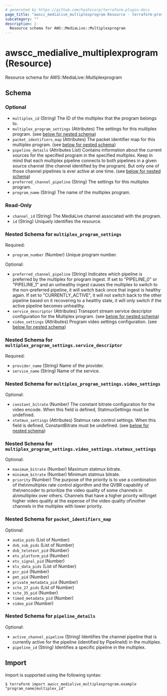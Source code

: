 ```yaml
---
# generated by https://github.com/hashicorp/terraform-plugin-docs
page_title: "awscc_medialive_multiplexprogram Resource - terraform-provider-awscc"
subcategory: ""
description: |-
  Resource schema for AWS::MediaLive::Multiplexprogram
---
```


# awscc_medialive_multiplexprogram (Resource)

Resource schema for AWS::MediaLive::Multiplexprogram



<!-- schema generated by tfplugindocs -->
## Schema

### Optional

- `multiplex_id` (String) The ID of the multiplex that the program belongs to.
- `multiplex_program_settings` (Attributes) The settings for this multiplex program. (see [below for nested schema](#nestedatt--multiplex_program_settings))
- `packet_identifiers_map` (Attributes) The packet identifier map for this multiplex program. (see [below for nested schema](#nestedatt--packet_identifiers_map))
- `pipeline_details` (Attributes List) Contains information about the current sources for the specified program in the specified multiplex. Keep in mind that each multiplex pipeline connects to both pipelines in a given source channel (the channel identified by the program). But only one of those channel pipelines is ever active at one time. (see [below for nested schema](#nestedatt--pipeline_details))
- `preferred_channel_pipeline` (String) The settings for this multiplex program.
- `program_name` (String) The name of the multiplex program.

### Read-Only

- `channel_id` (String) The MediaLive channel associated with the program.
- `id` (String) Uniquely identifies the resource.

<a id="nestedatt--multiplex_program_settings"></a>
### Nested Schema for `multiplex_program_settings`

Required:

- `program_number` (Number) Unique program number.

Optional:

- `preferred_channel_pipeline` (String) Indicates which pipeline is preferred by the multiplex for program ingest.
If set to \"PIPELINE_0\" or \"PIPELINE_1\" and an unhealthy ingest causes the multiplex to switch to the non-preferred pipeline,
it will switch back once that ingest is healthy again. If set to \"CURRENTLY_ACTIVE\",
it will not switch back to the other pipeline based on it recovering to a healthy state,
it will only switch if the active pipeline becomes unhealthy.
- `service_descriptor` (Attributes) Transport stream service descriptor configuration for the Multiplex program. (see [below for nested schema](#nestedatt--multiplex_program_settings--service_descriptor))
- `video_settings` (Attributes) Program video settings configuration. (see [below for nested schema](#nestedatt--multiplex_program_settings--video_settings))

<a id="nestedatt--multiplex_program_settings--service_descriptor"></a>
### Nested Schema for `multiplex_program_settings.service_descriptor`

Required:

- `provider_name` (String) Name of the provider.
- `service_name` (String) Name of the service.


<a id="nestedatt--multiplex_program_settings--video_settings"></a>
### Nested Schema for `multiplex_program_settings.video_settings`

Optional:

- `constant_bitrate` (Number) The constant bitrate configuration for the video encode.
When this field is defined, StatmuxSettings must be undefined.
- `statmux_settings` (Attributes) Statmux rate control settings.
When this field is defined, ConstantBitrate must be undefined. (see [below for nested schema](#nestedatt--multiplex_program_settings--video_settings--statmux_settings))

<a id="nestedatt--multiplex_program_settings--video_settings--statmux_settings"></a>
### Nested Schema for `multiplex_program_settings.video_settings.statmux_settings`

Optional:

- `maximum_bitrate` (Number) Maximum statmux bitrate.
- `minimum_bitrate` (Number) Minimum statmux bitrate.
- `priority` (Number) The purpose of the priority is to use a combination of the\nmultiplex rate control algorithm and the QVBR capability of the\nencoder to prioritize the video quality of some channels in a\nmultiplex over others.  Channels that have a higher priority will\nget higher video quality at the expense of the video quality of\nother channels in the multiplex with lower priority.




<a id="nestedatt--packet_identifiers_map"></a>
### Nested Schema for `packet_identifiers_map`

Optional:

- `audio_pids` (List of Number)
- `dvb_sub_pids` (List of Number)
- `dvb_teletext_pid` (Number)
- `etv_platform_pid` (Number)
- `etv_signal_pid` (Number)
- `klv_data_pids` (List of Number)
- `pcr_pid` (Number)
- `pmt_pid` (Number)
- `private_metadata_pid` (Number)
- `scte_27_pids` (List of Number)
- `scte_35_pid` (Number)
- `timed_metadata_pid` (Number)
- `video_pid` (Number)


<a id="nestedatt--pipeline_details"></a>
### Nested Schema for `pipeline_details`

Optional:

- `active_channel_pipeline` (String) Identifies the channel pipeline that is currently active for the pipeline (identified by PipelineId) in the multiplex.
- `pipeline_id` (String) Identifies a specific pipeline in the multiplex.

## Import

Import is supported using the following syntax:

```shell
$ terraform import awscc_medialive_multiplexprogram.example "program_name|multiplex_id"
```

